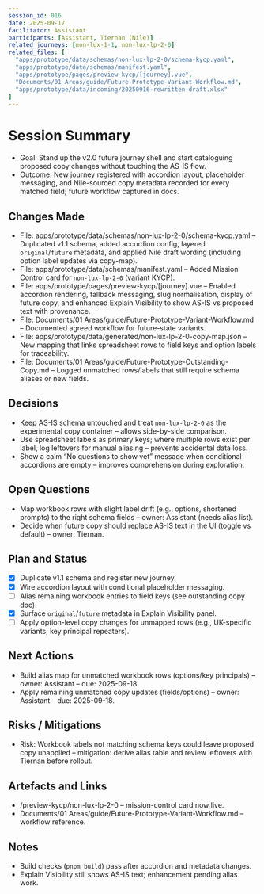 ```yaml
---
session_id: 016
date: 2025-09-17
facilitator: Assistant
participants: [Assistant, Tiernan (Nile)]
related_journeys: [non-lux-1-1, non-lux-lp-2-0]
related_files: [
  "apps/prototype/data/schemas/non-lux-lp-2-0/schema-kycp.yaml",
  "apps/prototype/data/schemas/manifest.yaml",
  "apps/prototype/pages/preview-kycp/[journey].vue",
  "Documents/01 Areas/guide/Future-Prototype-Variant-Workflow.md",
  "apps/prototype/data/incoming/20250916-rewritten-draft.xlsx"
]
---
```


# Session Summary

- Goal: Stand up the v2.0 future journey shell and start cataloguing proposed copy changes without touching the AS-IS flow.
- Outcome: New journey registered with accordion layout, placeholder messaging, and Nile-sourced copy metadata recorded for every matched field; future workflow captured in docs.

## Changes Made

- File: apps/prototype/data/schemas/non-lux-lp-2-0/schema-kycp.yaml – Duplicated v1.1 schema, added accordion config, layered `original`/`future` metadata, and applied Nile draft wording (including option label updates via copy-map).
- File: apps/prototype/data/schemas/manifest.yaml – Added Mission Control card for `non-lux-lp-2-0` (variant KYCP).
- File: apps/prototype/pages/preview-kycp/[journey].vue – Enabled accordion rendering, fallback messaging, slug normalisation, display of future copy, and enhanced Explain Visibility to show AS-IS vs proposed text with provenance.
- File: Documents/01 Areas/guide/Future-Prototype-Variant-Workflow.md – Documented agreed workflow for future-state variants.
- File: apps/prototype/data/generated/non-lux-lp-2-0-copy-map.json – New mapping that links spreadsheet rows to field keys and option labels for traceability.
- File: Documents/01 Areas/guide/Future-Prototype-Outstanding-Copy.md – Logged unmatched rows/labels that still require schema aliases or new fields.

## Decisions

- Keep AS-IS schema untouched and treat `non-lux-lp-2-0` as the experimental copy container – allows side-by-side comparison.
- Use spreadsheet labels as primary keys; where multiple rows exist per label, log leftovers for manual aliasing – prevents accidental data loss.
- Show a calm “No questions to show yet” message when conditional accordions are empty – improves comprehension during exploration.

## Open Questions

- Map workbook rows with slight label drift (e.g., options, shortened prompts) to the right schema fields – owner: Assistant (needs alias list).
- Decide when future copy should replace AS-IS text in the UI (toggle vs default) – owner: Tiernan.

## Plan and Status

- [x] Duplicate v1.1 schema and register new journey.
- [x] Wire accordion layout with conditional placeholder messaging.
- [ ] Alias remaining workbook entries to field keys (see outstanding copy doc).
- [x] Surface `original`/`future` metadata in Explain Visibility panel.
- [ ] Apply option-level copy changes for unmapped rows (e.g., UK-specific variants, key principal repeaters).

## Next Actions

- Build alias map for unmatched workbook rows (options/key principals) – owner: Assistant – due: 2025-09-18.
- Apply remaining unmatched copy updates (fields/options) – owner: Assistant – due: 2025-09-18.

## Risks / Mitigations

- Risk: Workbook labels not matching schema keys could leave proposed copy unapplied – mitigation: derive alias table and review leftovers with Tiernan before rollout.

## Artefacts and Links

- /preview-kycp/non-lux-lp-2-0 – mission-control card now live.
- Documents/01 Areas/guide/Future-Prototype-Variant-Workflow.md – workflow reference.

## Notes

- Build checks (`pnpm build`) pass after accordion and metadata changes.
- Explain Visibility still shows AS-IS text; enhancement pending alias work.

